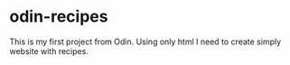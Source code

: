 # odin-recipes
This is my first project from Odin.
Using only html I need to create simply website with recipes.
